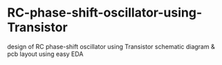 # RC-phase-shift-oscillator-using-Transistor
design of  RC phase-shift oscillator using Transistor schematic diagram &amp; pcb layout using easy EDA
